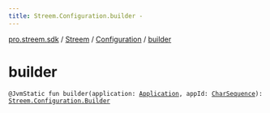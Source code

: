 ```yaml
---
title: Streem.Configuration.builder - 
---
```


[pro.streem.sdk](../../index.html) / [Streem](../index.html) / [Configuration](index.html) / [builder](./builder.html)

# builder

`@JvmStatic fun builder(application: `[`Application`](https://developer.android.com/reference/android/app/Application.html)`, appId: `[`CharSequence`](https://kotlinlang.org/api/latest/jvm/stdlib/kotlin/-char-sequence/index.html)`): `[`Streem.Configuration.Builder`](-builder/index.html)